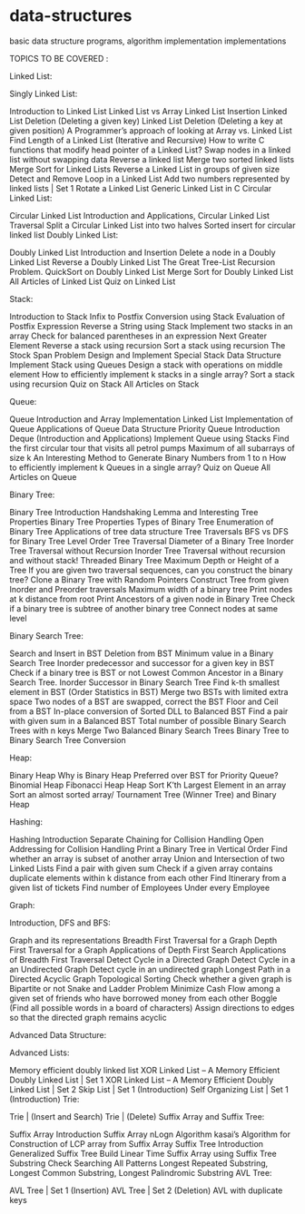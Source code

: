 # data-structures
basic data structure programs, algorithm implementation implementations

TOPICS TO BE COVERED :

Linked List:

Singly Linked List:

Introduction to Linked List
Linked List vs Array
Linked List Insertion
Linked List Deletion (Deleting a given key)
Linked List Deletion (Deleting a key at given position)
A Programmer’s approach of looking at Array vs. Linked List
Find Length of a Linked List (Iterative and Recursive)
How to write C functions that modify head pointer of a Linked List?
Swap nodes in a linked list without swapping data
Reverse a linked list
Merge two sorted linked lists
Merge Sort for Linked Lists
Reverse a Linked List in groups of given size
Detect and Remove Loop in a Linked List
Add two numbers represented by linked lists | Set 1
Rotate a Linked List
Generic Linked List in C
Circular Linked List:

Circular Linked List Introduction and Applications,
Circular Linked List Traversal
Split a Circular Linked List into two halves
Sorted insert for circular linked list
Doubly Linked List:

Doubly Linked List Introduction and Insertion
Delete a node in a Doubly Linked List
Reverse a Doubly Linked List
The Great Tree-List Recursion Problem.
QuickSort on Doubly Linked List
Merge Sort for Doubly Linked List
All Articles of Linked List
Quiz on Linked List

Stack:

Introduction to Stack
Infix to Postfix Conversion using Stack
Evaluation of Postfix Expression
Reverse a String using Stack
Implement two stacks in an array
Check for balanced parentheses in an expression
Next Greater Element
Reverse a stack using recursion
Sort a stack using recursion
The Stock Span Problem
Design and Implement Special Stack Data Structure
Implement Stack using Queues
Design a stack with operations on middle element
How to efficiently implement k stacks in a single array?
Sort a stack using recursion
Quiz on Stack
All Articles on Stack

Queue:

Queue Introduction and Array Implementation
Linked List Implementation of Queue
Applications of Queue Data Structure
Priority Queue Introduction
Deque (Introduction and Applications)
Implement Queue using Stacks
Find the first circular tour that visits all petrol pumps
Maximum of all subarrays of size k
An Interesting Method to Generate Binary Numbers from 1 to n
How to efficiently implement k Queues in a single array?
Quiz on Queue
All Articles on Queue

Binary Tree:

Binary Tree Introduction
Handshaking Lemma and Interesting Tree Properties
Binary Tree Properties
Types of Binary Tree
Enumeration of Binary Tree
Applications of tree data structure
Tree Traversals
BFS vs DFS for Binary Tree
Level Order Tree Traversal
Diameter of a Binary Tree
Inorder Tree Traversal without Recursion
Inorder Tree Traversal without recursion and without stack!
Threaded Binary Tree
Maximum Depth or Height of a Tree
If you are given two traversal sequences, can you construct the binary tree?
Clone a Binary Tree with Random Pointers
Construct Tree from given Inorder and Preorder traversals
Maximum width of a binary tree
Print nodes at k distance from root
Print Ancestors of a given node in Binary Tree
Check if a binary tree is subtree of another binary tree
Connect nodes at same level

Binary Search Tree:

Search and Insert in BST
Deletion from BST
Minimum value in a Binary Search Tree
Inorder predecessor and successor for a given key in BST
Check if a binary tree is BST or not
Lowest Common Ancestor in a Binary Search Tree.
Inorder Successor in Binary Search Tree
Find k-th smallest element in BST (Order Statistics in BST)
Merge two BSTs with limited extra space
Two nodes of a BST are swapped, correct the BST
Floor and Ceil from a BST
In-place conversion of Sorted DLL to Balanced BST
Find a pair with given sum in a Balanced BST
Total number of possible Binary Search Trees with n keys
Merge Two Balanced Binary Search Trees
Binary Tree to Binary Search Tree Conversion

Heap:

Binary Heap
Why is Binary Heap Preferred over BST for Priority Queue?
Binomial Heap
Fibonacci Heap
Heap Sort
K’th Largest Element in an array
Sort an almost sorted array/
Tournament Tree (Winner Tree) and Binary Heap

Hashing:

Hashing Introduction
Separate Chaining for Collision Handling
Open Addressing for Collision Handling
Print a Binary Tree in Vertical Order
Find whether an array is subset of another array
Union and Intersection of two Linked Lists
Find a pair with given sum
Check if a given array contains duplicate elements within k distance from each other
Find Itinerary from a given list of tickets
Find number of Employees Under every Employee

Graph:

Introduction, DFS and BFS:

Graph and its representations
Breadth First Traversal for a Graph
Depth First Traversal for a Graph
Applications of Depth First Search
Applications of Breadth First Traversal
Detect Cycle in a Directed Graph
Detect Cycle in a an Undirected Graph
Detect cycle in an undirected graph
Longest Path in a Directed Acyclic Graph
Topological Sorting
Check whether a given graph is Bipartite or not
Snake and Ladder Problem
Minimize Cash Flow among a given set of friends who have borrowed money from each other
Boggle (Find all possible words in a board of characters)
Assign directions to edges so that the directed graph remains acyclic


Advanced Data Structure:

Advanced Lists:

Memory efficient doubly linked list
XOR Linked List – A Memory Efficient Doubly Linked List | Set 1
XOR Linked List – A Memory Efficient Doubly Linked List | Set 2
Skip List | Set 1 (Introduction)
Self Organizing List | Set 1 (Introduction)
Trie:

Trie | (Insert and Search)
Trie | (Delete)
Suffix Array and Suffix Tree:

Suffix Array Introduction
Suffix Array nLogn Algorithm
kasai’s Algorithm for Construction of LCP array from Suffix Array
Suffix Tree Introduction
Generalized Suffix Tree
Build Linear Time Suffix Array using Suffix Tree
Substring Check
Searching All Patterns
Longest Repeated Substring,
Longest Common Substring, Longest Palindromic Substring
AVL Tree:

AVL Tree | Set 1 (Insertion)
AVL Tree | Set 2 (Deletion)
AVL with duplicate keys

